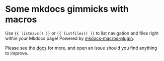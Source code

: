 # Some mkdocs gimmicks with macros

Use `{{ listnavs() }}` or `{{ listfiles() }}` to list navigation and files right within your Mkdocs page! Powered by [mkdocs-macros-plugin](https://github.com/fralau/mkdocs_macros_plugin).


Please see the [docs](https://skedastically.github.io/mkdocs-macro-gimmicks/) for more, and open an issue should you find anything to improve.